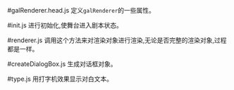 #galRenderer.head.js
定义`galRenderer`的一些属性。

#init.js
进行初始化,使舞台进入剧本状态。

#renderer.js
调用这个方法来对渲染对象进行渲染,无论是否完整的渲染对象,过程都是一样。

#createDialogBox.js
生成对话框对象。

#type.js
用打字机效果显示对白文本。
